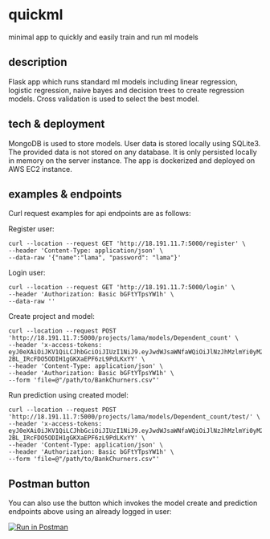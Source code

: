 # quickml
minimal app to quickly and easily train and run ml models
## description
Flask app which runs standard ml models including linear regression, logistic regression, naive bayes and decision trees to create regression models.
Cross validation is used to select the best model.

## tech & deployment
MongoDB is used to store models. User data is stored locally using SQLite3.
The provided data is not stored on any database. It is only persisted locally in memory on the server instance.
The app is dockerized and deployed on AWS EC2 instance.

## examples & endpoints
Curl request examples for api endpoints are as follows:

Register user:
```
curl --location --request GET 'http://18.191.11.7:5000/register' \
--header 'Content-Type: application/json' \
--data-raw '{"name":"lama", "password": "lama"}'
```

Login user:
```
curl --location --request GET 'http://18.191.11.7:5000/login' \
--header 'Authorization: Basic bGFtYTpsYW1h' \
--data-raw ''
```

Create project and model:
```
curl --location --request POST 'http://18.191.11.7:5000/projects/lama/models/Dependent_count' \
--header 'x-access-tokens: eyJ0eXAiOiJKV1QiLCJhbGciOiJIUzI1NiJ9.eyJwdWJsaWNfaWQiOiJlNzJhMzlmYi0yM2NjLTQ4M2QtYjA1Mi05NTY5YTkwNWMwYjEiLCJleHAiOjE2MTIzOTA3ODd9.4lZQ1X8-2BL_IRcFDO5ODIH1gGKXaEPF6zL9PdLKxYY' \
--header 'Content-Type: application/json' \
--header 'Authorization: Basic bGFtYTpsYW1h' \
--form 'file=@"/path/to/BankChurners.csv"'
```

Run prediction using created model:
```
curl --location --request POST 'http://18.191.11.7:5000/projects/lama/models/Dependent_count/test/' \
--header 'x-access-tokens: eyJ0eXAiOiJKV1QiLCJhbGciOiJIUzI1NiJ9.eyJwdWJsaWNfaWQiOiJlNzJhMzlmYi0yM2NjLTQ4M2QtYjA1Mi05NTY5YTkwNWMwYjEiLCJleHAiOjE2MTIzOTA3ODd9.4lZQ1X8-2BL_IRcFDO5ODIH1gGKXaEPF6zL9PdLKxYY' \
--header 'Content-Type: application/json' \
--header 'Authorization: Basic bGFtYTpsYW1h' \
--form 'file=@"/path/to/BankChurners.csv"'
```
## Postman button 
You can also use the button which invokes the model create and prediction endpoints above using an already logged in user:

[![Run in Postman](https://run.pstmn.io/button.svg)](https://app.getpostman.com/run-collection/af340f6e9202084237b9)
